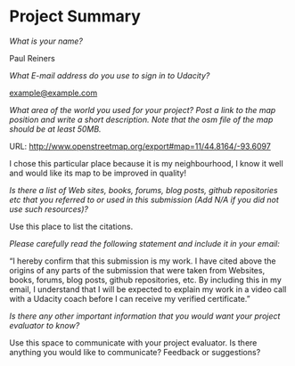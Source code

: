Project Summary
===============

*What is your name?*

Paul Reiners

*What E-mail address do you use to sign in to Udacity?*

example@example.com

*What area of the world you used for your project? Post a link to the map position and write a short description. Note that the osm file of the map should be at least 50MB.*

URL: http://www.openstreetmap.org/export#map=11/44.8164/-93.6097

I chose this particular place because it is my neighbourhood, I know it well and would like its map to be improved in quality!

*Is there a list  of  Web sites, books, forums, blog posts, github repositories etc that you referred to or used  in this  submission (Add N/A if you did not use  such resources)?*

Use this place to list the citations.

*Please carefully read the following statement and include it in your email:*

“I hereby confirm that this submission is my work. I have cited above the origins of any parts of the submission that were taken from Websites, books, forums, blog posts, github repositories, etc. By including this in my email, I understand that I will be expected to explain my work in a video call with a Udacity coach before I can receive my verified certificate.”

*Is there any other important information that you would want your project evaluator to know?*

Use this space to communicate with your project evaluator. Is there anything you would like to communicate? Feedback or suggestions?
